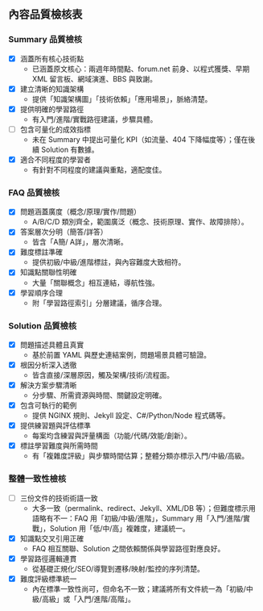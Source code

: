 ## 內容品質檢核表

### Summary 品質檢核
- [x] 涵蓋所有核心技術點
  - 已涵蓋原文核心：兩週年時間點、forum.net 前身、以程式獲獎、早期 XML 留言板、網域演進、BBS 與致謝。
- [x] 建立清晰的知識架構
  - 提供「知識架構圖」「技術依賴」「應用場景」，脈絡清楚。
- [x] 提供明確的學習路徑
  - 有入門/進階/實戰路徑建議，步驟具體。
- [ ] 包含可量化的成效指標
  - 未在 Summary 中提出可量化 KPI（如流量、404 下降幅度等）；僅在後續 Solution 有數據。
- [x] 適合不同程度的學習者
  - 有針對不同程度的建議與重點，適配度佳。

### FAQ 品質檢核
- [x] 問題涵蓋廣度（概念/原理/實作/問題）
  - A/B/C/D 類別齊全，範圍廣泛（概念、技術原理、實作、故障排除）。
- [x] 答案層次分明（簡答/詳答）
  - 皆含「A簡/ A詳」，層次清晰。
- [x] 難度標註準確
  - 提供初級/中級/進階標註，與內容難度大致相符。
- [x] 知識點關聯性明確
  - 大量「關聯概念」相互連結，導航性強。
- [x] 學習順序合理
  - 附「學習路徑索引」分層建議，循序合理。

### Solution 品質檢核
- [x] 問題描述具體且真實
  - 基於前置 YAML 與歷史連結案例，問題場景具體可驗證。
- [x] 根因分析深入透徹
  - 皆含直接/深層原因，觸及架構/技術/流程面。
- [x] 解決方案步驟清晰
  - 分步驟、所需資源與時間、關鍵設定明確。
- [x] 包含可執行的範例
  - 提供 NGINX 規則、Jekyll 設定、C#/Python/Node 程式碼等。
- [x] 提供練習題與評估標準
  - 每案均含練習與評量構面（功能/代碼/效能/創新）。
- [x] 標註學習難度與所需時間
  - 有「複雜度評級」與步驟時間估算；整體分類亦標示入門/中級/高級。

### 整體一致性檢核
- [ ] 三份文件的技術術語一致
  - 大多一致（permalink、redirect、Jekyll、XML/DB 等）；但難度標示用語略有不一：FAQ 用「初級/中級/進階」，Summary 用「入門/進階/實戰」，Solution 用「低/中/高」複雜度，建議統一。
- [x] 知識點交叉引用正確
  - FAQ 相互關聯、Solution 之間依賴關係與學習路徑對應良好。
- [x] 學習路徑邏輯連貫
  - 從基礎正規化/SEO/導覽到遷移/映射/監控的序列清楚。
- [x] 難度評級標準統一
  - 內在標準一致性尚可，但命名不一致；建議將所有文件統一為「初級/中級/高級」或「入門/進階/高階」。